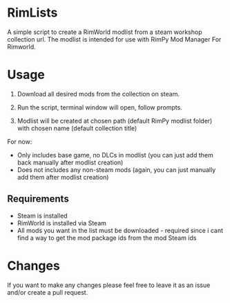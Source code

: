 # RimLists
A simple script to create a RimWorld modlist from a steam workshop collection url.
The modlist is intended for use with RimPy Mod Manager For Rimworld.

# Usage

1) Download all desired mods from the collection on steam.

2) Run the script, terminal window will open, follow prompts.

3) Modlist will be created at chosen path (default RimPy modlist folder) with chosen name (default collection title)

For now:
- Only includes base game, no DLCs in modlist (you can just add them back manually after modlist creation)
- Does not includes any non-steam mods (again, you can just manually add them after modlist creation)

## Requirements
- Steam is installed
- RimWorld is installed via Steam
- All mods you want in the list must be downloaded - required since i cant find a way to get the mod package ids from the mod Steam ids

# Changes

If you want to make any changes please feel free to leave it as an issue and/or create a pull request.

